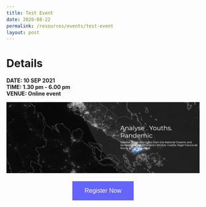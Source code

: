 ```yaml
---
title: Test Event
date: 2020-08-22
permalink: /resources/events/test-event
layout: post
---
```

# Details
**DATE: 10 SEP 2021 <br>
TIME: 1.30 pm - 6.00 pm <br>
VENUE: Online event**

![Alt text for image on Isomer site](/images/SUSS%20Image%201.jpg)

<style>
#register {
  background-color: #0000ff;
  border: none;
  color: white;
  padding: 16px 32px;
  text-align: center;
  font-size: 16px;
  margin: 4px 2px;
  opacity: 0.6;
  transition: 0.3s;
  display: inline-block;
  text-decoration: none;
  cursor: pointer;
}
</style>


<center><a href="https://www.suss.edu.sg/news-and-events/events/analytics-and-visualisation-challenge-2021" rel="noopener"><button class="btn" id="register">Register Now</button></a></center>


